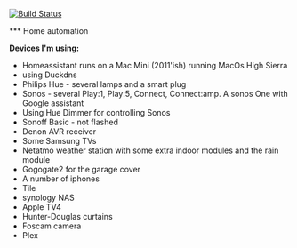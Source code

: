 [![Build Status](https://travis-ci.com/ClausDethlefsen/Home-AssistantConfig.svg?branch=master)](https://travis-ci.com/ClausDethlefsen/Home-AssistantConfig)

*** Home automation

**Devices I'm using:**
* Homeassistant runs on a Mac Mini (2011'ish) running MacOs High Sierra
* using Duckdns
* Philips Hue - several lamps and a smart plug
* Sonos - several Play:1, Play:5, Connect, Connect:amp. A sonos One with Google assistant
* Using Hue Dimmer for controlling Sonos
* Sonoff Basic - not flashed
* Denon AVR receiver
* Some Samsung TVs
* Netatmo weather station with some extra indoor modules and the rain module
* Gogogate2 for the garage cover
* A number of iphones
* Tile
* synology NAS
* Apple TV4
* Hunter-Douglas curtains
* Foscam camera
* Plex


